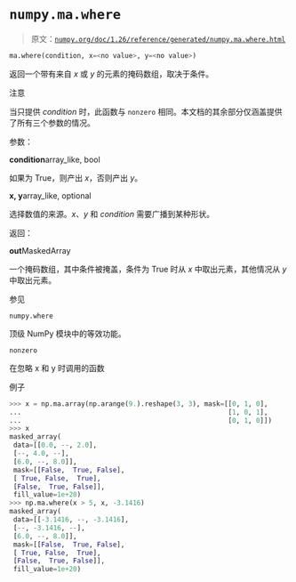 # `numpy.ma.where`

> 原文：[`numpy.org/doc/1.26/reference/generated/numpy.ma.where.html`](https://numpy.org/doc/1.26/reference/generated/numpy.ma.where.html)

```py
ma.where(condition, x=<no value>, y=<no value>)
```

返回一个带有来自 *x* 或 *y* 的元素的掩码数组，取决于条件。

注意

当只提供 *condition* 时，此函数与 `nonzero` 相同。本文档的其余部分仅涵盖提供了所有三个参数的情况。

参数：

**condition**array_like, bool

如果为 True，则产出 *x*，否则产出 *y*。

**x, y**array_like, optional

选择数值的来源。*x*、*y* 和 *condition* 需要广播到某种形状。

返回：

**out**MaskedArray

一个掩码数组，其中条件被掩盖，条件为 True 时从 *x* 中取出元素，其他情况从 *y* 中取出元素。

参见

`numpy.where`

顶级 NumPy 模块中的等效功能。

`nonzero`

在忽略 x 和 y 时调用的函数

例子

```py
>>> x = np.ma.array(np.arange(9.).reshape(3, 3), mask=[[0, 1, 0],
...                                                    [1, 0, 1],
...                                                    [0, 1, 0]])
>>> x
masked_array(
 data=[[0.0, --, 2.0],
 [--, 4.0, --],
 [6.0, --, 8.0]],
 mask=[[False,  True, False],
 [ True, False,  True],
 [False,  True, False]],
 fill_value=1e+20)
>>> np.ma.where(x > 5, x, -3.1416)
masked_array(
 data=[[-3.1416, --, -3.1416],
 [--, -3.1416, --],
 [6.0, --, 8.0]],
 mask=[[False,  True, False],
 [ True, False,  True],
 [False,  True, False]],
 fill_value=1e+20) 
```
